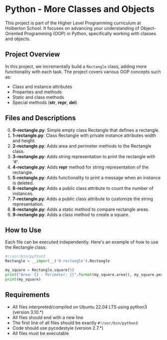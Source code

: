 # Python - More Classes and Objects

This project is part of the Higher Level Programming curriculum at Holberton School. It focuses on advancing your understanding of Object-Oriented Programming (OOP) in Python, specifically working with classes and objects.

## Project Overview

In this project, we incrementally build a `Rectangle` class, adding more functionality with each task. The project covers various OOP concepts such as:

- Class and instance attributes
- Properties and methods
- Static and class methods
- Special methods (__str__, __repr__, __del__)

## Files and Descriptions

0. **0-rectangle.py**: Simple empty class Rectangle that defines a rectangle.
1. **1-rectangle.py**: Class Rectangle with private instance attributes width and height.
2. **2-rectangle.py**: Adds area and perimeter methods to the Rectangle class.
3. **3-rectangle.py**: Adds string representation to print the rectangle with '#'.
4. **4-rectangle.py**: Adds __repr__ method for string representation of the rectangle.
5. **5-rectangle.py**: Adds functionality to print a message when an instance is deleted.
6. **6-rectangle.py**: Adds a public class attribute to count the number of instances.
7. **7-rectangle.py**: Adds a public class attribute to customize the string representation.
8. **8-rectangle.py**: Adds a static method to compare rectangle areas.
9. **9-rectangle.py**: Adds a class method to create a square.

## How to Use

Each file can be executed independently. Here's an example of how to use the Rectangle class:

```python
#!/usr/bin/python3
Rectangle = __import__('9-rectangle').Rectangle

my_square = Rectangle.square(5)
print("Area: {} - Perimeter: {}".format(my_square.area(), my_square.perimeter()))
print(my_square)
```

## Requirements

- All files interpreted/compiled on Ubuntu 22.04 LTS using python3 (version 3.10.*)
- All files should end with a new line
- The first line of all files should be exactly `#!/usr/bin/python3`
- Code should use pycodestyle (version 2.7.*)
- All files must be executable